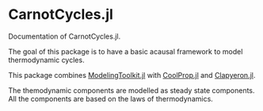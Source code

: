 # CarnotCycles.jl

Documentation of CarnotCycles.jl.

The goal of this package is to have a basic acausal framework to model thermodynamic cycles.

This package combines [ModelingToolkit.jl](https://github.com/SciML/ModelingToolkit.jl) with [CoolProp.jl](https://github.com/CoolProp/CoolProp.jl) and [Clapyeron.jl](https://github.com/ClapeyronThermo/Clapeyron.jl). 

The themodynamic components are modelled as steady state components. All the components are based on the laws of thermodynamics.